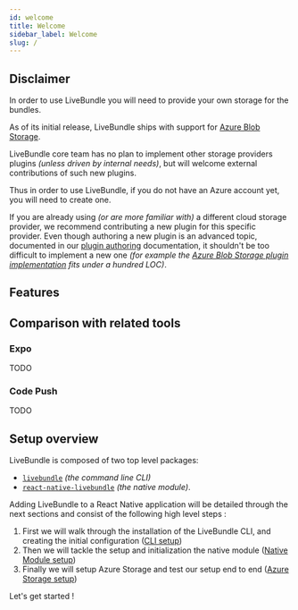 ```yaml
---
id: welcome
title: Welcome
sidebar_label: Welcome
slug: /
---
```


## Disclaimer

In order to use LiveBundle you will need to provide your own storage for the bundles.

As of its initial release, LiveBundle ships with support for [Azure Blob Storage](https://azure.microsoft.com/en-us/services/storage/blobs/).

LiveBundle core team has no plan to implement other storage providers plugins *(unless driven by internal needs)*, but will welcome external contributions of such new plugins.

Thus in order to use LiveBundle, if you do not have an Azure account yet, you will need to create one.

If you are already using *(or are more familiar with)* a different cloud storage provider, we recommend contributing a new plugin for this specific provider. Even though authoring a new plugin is an advanced topic, documented in our [plugin authoring](./plugin-authoring.md) documentation, it shouldn't be too difficult to implement a new one *(for example the [Azure Blob Storage plugin implementation](https://github.com/electrode-io/livebundle/blob/master/packages/livebundle-storage-azure/src/AzureStorageImpl.ts) fits under a hundred LOC)*.

## Features

## Comparison with related tools

### Expo

TODO

### Code Push

TODO

## Setup overview

LiveBundle is composed of two top level packages:
- [`livebundle`](https://github.com/electrode-io/livebundle) *(the command line CLI)*
- [`react-native-livebundle`](https://github.com/electrode-io/react-native-livebunde) *(the native module)*.

Adding LiveBundle to a React Native application will be detailed through the next sections and consist of the following high level steps :

1. First we will walk through the installation of the LiveBundle CLI, and creating the initial configuration ([CLI setup](./cli.md))
2. Then we will tackle the setup and initialization the native module ([Native Module setup](./native-module.md))
3. Finally we will setup Azure Storage and test our setup end to end ([Azure Storage setup](./azure-storage))

Let's get started !
